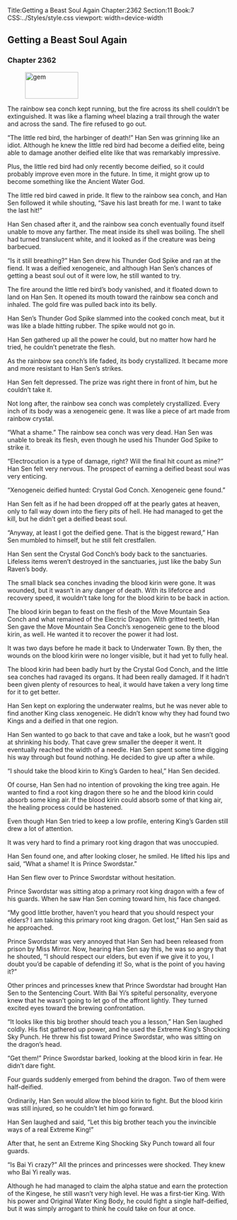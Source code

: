 Title:Getting a Beast Soul Again 
Chapter:2362 
Section:11 
Book:7 
CSS:../Styles/style.css 
viewport: width=device-width
  
## Getting a Beast Soul Again
### Chapter 2362
  
<figure>
	<img src="../Images/gem.gif" alt="gem" id="gem" width="120" height="60" />
</figure>
  

  
The rainbow sea conch kept running, but the fire across its shell couldn’t be extinguished. It was like a flaming wheel blazing a trail through the water and across the sand. The fire refused to go out.

“The little red bird, the harbinger of death!” Han Sen was grinning like an idiot. Although he knew the little red bird had become a deified elite, being able to damage another deified elite like that was remarkably impressive.

Plus, the little red bird had only recently become deified, so it could probably improve even more in the future. In time, it might grow up to become something like the Ancient Water God.

The little red bird cawed in pride. It flew to the rainbow sea conch, and Han Sen followed it while shouting, “Save his last breath for me. I want to take the last hit!”

Han Sen chased after it, and the rainbow sea conch eventually found itself unable to move any farther. The meat inside its shell was boiling. The shell had turned translucent white, and it looked as if the creature was being barbecued.

“Is it still breathing?” Han Sen drew his Thunder God Spike and ran at the fiend. It was a deified xenogeneic, and although Han Sen’s chances of getting a beast soul out of it were low, he still wanted to try.

The fire around the little red bird’s body vanished, and it floated down to land on Han Sen. It opened its mouth toward the rainbow sea conch and inhaled. The gold fire was pulled back into its belly.

Han Sen’s Thunder God Spike slammed into the cooked conch meat, but it was like a blade hitting rubber. The spike would not go in.

Han Sen gathered up all the power he could, but no matter how hard he tried, he couldn’t penetrate the flesh.

As the rainbow sea conch’s life faded, its body crystallized. It became more and more resistant to Han Sen’s strikes.

Han Sen felt depressed. The prize was right there in front of him, but he couldn’t take it.

Not long after, the rainbow sea conch was completely crystallized. Every inch of its body was a xenogeneic gene. It was like a piece of art made from rainbow crystal.

“What a shame.” The rainbow sea conch was very dead. Han Sen was unable to break its flesh, even though he used his Thunder God Spike to strike it.

“Electrocution is a type of damage, right? Will the final hit count as mine?” Han Sen felt very nervous. The prospect of earning a deified beast soul was very enticing.

“Xenogeneic deified hunted: Crystal God Conch. Xenogeneic gene found.”

Han Sen felt as if he had been dropped off at the pearly gates at heaven, only to fall way down into the fiery pits of hell. He had managed to get the kill, but he didn’t get a deified beast soul.

“Anyway, at least I got the deified gene. That is the biggest reward,” Han Sen mumbled to himself, but he still felt crestfallen.

Han Sen sent the Crystal God Conch’s body back to the sanctuaries. Lifeless items weren’t destroyed in the sanctuaries, just like the baby Sun Raven’s body.

The small black sea conches invading the blood kirin were gone. It was wounded, but it wasn’t in any danger of death. With its lifeforce and recovery speed, it wouldn’t take long for the blood kirin to be back in action.

The blood kirin began to feast on the flesh of the Move Mountain Sea Conch and what remained of the Electric Dragon. With gritted teeth, Han Sen gave the Move Mountain Sea Conch’s xenogeneic gene to the blood kirin, as well. He wanted it to recover the power it had lost.

It was two days before he made it back to Underwater Town. By then, the wounds on the blood kirin were no longer visible, but it had yet to fully heal.

The blood kirin had been badly hurt by the Crystal God Conch, and the little sea conches had ravaged its organs. It had been really damaged. If it hadn’t been given plenty of resources to heal, it would have taken a very long time for it to get better.

Han Sen kept on exploring the underwater realms, but he was never able to find another King class xenogeneic. He didn’t know why they had found two Kings and a deified in that one region.

Han Sen wanted to go back to that cave and take a look, but he wasn’t good at shrinking his body. That cave grew smaller the deeper it went. It eventually reached the width of a needle. Han Sen spent some time digging his way through but found nothing. He decided to give up after a while.

“I should take the blood kirin to King’s Garden to heal,” Han Sen decided.

Of course, Han Sen had no intention of provoking the king tree again. He wanted to find a root king dragon there so he and the blood kirin could absorb some king air. If the blood kirin could absorb some of that king air, the healing process could be hastened.

Even though Han Sen tried to keep a low profile, entering King’s Garden still drew a lot of attention.

It was very hard to find a primary root king dragon that was unoccupied.

Han Sen found one, and after looking closer, he smiled. He lifted his lips and said, “What a shame! It is Prince Swordstar.”

Han Sen flew over to Prince Swordstar without hesitation.

Prince Swordstar was sitting atop a primary root king dragon with a few of his guards. When he saw Han Sen coming toward him, his face changed.

“My good little brother, haven’t you heard that you should respect your elders? I am taking this primary root king dragon. Get lost,” Han Sen said as he approached.

Prince Swordstar was very annoyed that Han Sen had been released from prison by Miss Mirror. Now, hearing Han Sen say this, he was so angry that he shouted, “I should respect our elders, but even if we give it to you, I doubt you’d be capable of defending it! So, what is the point of you having it?”

Other princes and princesses knew that Prince Swordstar had brought Han Sen to the Sentencing Court. With Bai Yi’s spiteful personality, everyone knew that he wasn’t going to let go of the affront lightly. They turned excited eyes toward the brewing confrontation.

“It looks like this big brother should teach you a lesson,” Han Sen laughed coldly. His fist gathered up power, and he used the Extreme King’s Shocking Sky Punch. He threw his fist toward Prince Swordstar, who was sitting on the dragon’s head.

“Get them!” Prince Swordstar barked, looking at the blood kirin in fear. He didn’t dare fight.

Four guards suddenly emerged from behind the dragon. Two of them were half-deified.

Ordinarily, Han Sen would allow the blood kirin to fight. But the blood kirin was still injured, so he couldn’t let him go forward.

Han Sen laughed and said, “Let this big brother teach you the invincible ways of a real Extreme King!”

After that, he sent an Extreme King Shocking Sky Punch toward all four guards.

“Is Bai Yi crazy?” All the princes and princesses were shocked. They knew who Bai Yi really was.

Although he had managed to claim the alpha statue and earn the protection of the Kingese, he still wasn’t very high level. He was a first-tier King. With his power and Original Water King Body, he could fight a single half-deified, but it was simply arrogant to think he could take on four at once.